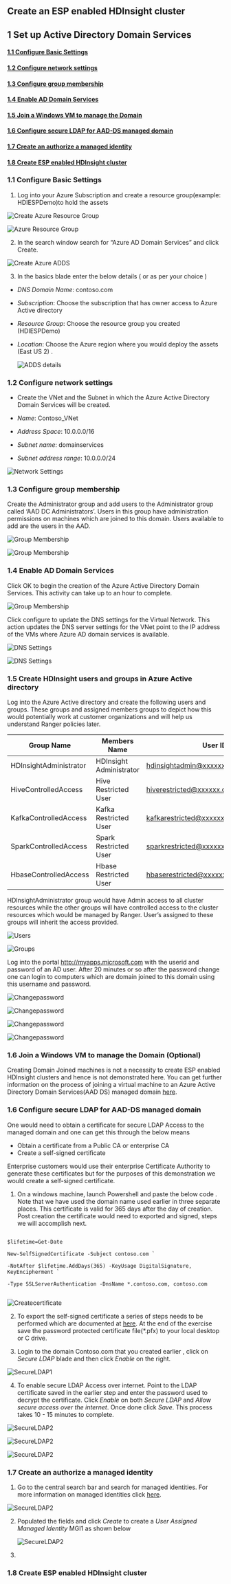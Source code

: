 ## Create an ESP enabled HDInsight cluster

## 1 Set up Active Directory Domain Services 

#### [1.1 Configure Basic Settings](#11-configure-basic-settings)
#### [1.2 Configure network settings](#12-configure-network-settings-1)
#### [1.3 Configure group membership](#13-configure-group-membership)
#### [1.4 Enable AD Domain Services](#14-enable-ad-domain-services)
#### [1.5 Join a Windows VM to manage the Domain](#15-join-a-windows-vm-to-manage-the-domain-optional) 
#### [1.6 Configure secure LDAP for AAD-DS managed domain](#16-configure-secure-ldap-for-aad-ds-managed-domain) 
#### [1.7 Create an authorize a managed identity](#17-create-an-authorize-a-managed-identity) 
#### [1.8 Create ESP enabled HDInsight cluster](#18-create-esp-enabled-hdinsight-cluster) 
 


### 1.1 Configure Basic Settings
1. Log into your Azure Subscription and create a resource group(example: HDIESPDemo)to hold the assets

![Create Azure Resource Group](https://github.com/arnabganguly/HDInsightESPLab/blob/master/images/Picture0.png)





![Azure Resource Group](https://github.com/arnabganguly/HDInsightESPLab/blob/master/images/Picture2.png)



2. In the search window search for “Azure AD Domain Services” and click Create.  

![Create Azure ADDS](https://github.com/arnabganguly/HDInsightESPLab/blob/master/images/Picture3.png)




 3. In the basics blade enter the below details ( or as per your choice )
 - *DNS Domain Name*: contoso.com
 - *Subscription*: Choose the subscription that has   owner access to Azure Active directory
 - *Resource Group*: Choose the resource group you created (HDIESPDemo)
 - *Location*: Choose the Azure region where you would deploy the assets (East US 2) . 
   
     
     ![ADDS details](https://github.com/arnabganguly/HDInsightESPLab/blob/master/images/Picture4.png)

### 1.2 Configure network settings
 - Create the VNet and the Subnet in which the Azure Active Directory Domain Services will be created.  
 - *Name*: Contoso_VNet 

 - *Address Space*: 10.0.0.0/16
 - *Subnet name*: domainservices
 - *Subnet address range*: 10.0.0.0/24

  
  ![Network Settings](https://github.com/arnabganguly/HDInsightESPLab/blob/master/images/Picture5.png)
 
### 1.3 Configure group membership
Create the Administrator group and add users to the Administrator group called ‘AAD DC Administrators’. Users in this group have administration permissions on machines which are joined to this domain.  Users available to add are the users in the AAD.

![Group Membership](https://github.com/arnabganguly/HDInsightESPLab/blob/master/images/Picture6.png)
  
  ![Group Membership](https://github.com/arnabganguly/HDInsightESPLab/blob/master/images/Picture7.png)
 
### 1.4 Enable AD Domain Services

Click OK to begin the creation of the Azure Active Directory Domain Services. This activity can take up to an hour to complete.
  
  ![Group Membership](https://github.com/arnabganguly/HDInsightESPLab/blob/master/images/Picture8.png)
  
Click configure to update the DNS settings for the Virtual Network. This action updates the DNS server settings for the VNet  point to the IP address of the VMs where Azure AD domain services is available.

![DNS Settings](https://github.com/arnabganguly/HDInsightESPLab/blob/master/images/Picture9.png)

![DNS Settings](https://github.com/arnabganguly/HDInsightESPLab/blob/master/images/Picture10.png)   

### 1.5 Create HDInsight users and groups in Azure Active directory
Log into the Azure Active directory and create the following users and groups. These  groups and assigned members groups to depict how this would potentially work at customer organizations and will help us understand Ranger policies later.


| Group Name             | Members Name            | User ID                                |
|------------------------|-------------------------|----------------------------------------|
| HDInsightAdministrator | HDInsight Administrator | hdinsightadmin@xxxxxx.onmicrosoft.com  |
| HiveControlledAccess   | Hive Restricted User    | hiverestricted@xxxxxx.onmicrosoft.com  |
| KafkaControlledAccess  | Kafka Restricted User   | kafkarestricted@xxxxxx.onmicrosoft.com |
| SparkControlledAccess  | Spark Restricted User   | sparkrestricted@xxxxxx.onmicrosoft.com |
| HbaseControlledAccess  | Hbase Restricted User   | hbaserestricted@xxxxxx.onmicrosoft.com |
  
     
HDInsightAdministrator group would have Admin access to all cluster resources while the other groups will have controlled access to the cluster resources which would be managed by Ranger. User’s assigned to these groups will inherit the access provided.   


  ![Users](https://github.com/arnabganguly/HDInsightESPLab/blob/master/images/Picture34.png) 
      
   ![Groups](https://github.com/arnabganguly/HDInsightESPLab/blob/master/images/Picture35.png)
  
Log into the portal http://myapps.microsoft.com with the userid and password of an AD user. After 20 minutes or so after the password change one can login to computers which are domain joined to this domain using this username and password.

![Changepassword](https://github.com/arnabganguly/HDInsightESPLab/blob/master/images/Picture11_1.png)
  
  ![Changepassword](https://github.com/arnabganguly/HDInsightESPLab/blob/master/images/Picture12.png)   
      
      
![Changepassword](https://github.com/arnabganguly/HDInsightESPLab/blob/master/images/Picture13.png)    
  
  ![Changepassword](https://github.com/arnabganguly/HDInsightESPLab/blob/master/images/Picture14.png)


### 1.6 Join a Windows VM to manage the Domain (Optional)

Creating Domain Joined machines is not a necessity to create ESP enabled HDInsight clusters and hence is not demonstrated here. You can get further information on the process of joining a virtual machine to an Azure Active Directory Domain Services(AAD DS) managed domain [here](https://docs.microsoft.com/en-us/azure/active-directory-domain-services/active-directory-ds-admin-guide-join-windows-vm-portal).
 
### 1.6 Configure secure LDAP for AAD-DS managed domain



One would need to obtain a certificate for secure LDAP Access to the managed domain and one can get this through the below means

 - Obtain a certificate from a Public CA or enterprise CA
 - Create a self-signed certificate

Enterprise customers would use their enterprise Certificate Authority to generate these certificates but for the purposes of this demonstration we would create a self-signed certificate.

1. On a windows machine, launch Powershell and paste the below code . Note that we have used the domain name used earlier in three separate places. This certificate is valid for 365 days after the day of creation. Post creation the certificate would need to exported and signed, steps we will accomplish next. 


   
````

$lifetime=Get-Date

New-SelfSignedCertificate -Subject contoso.com `

-NotAfter $lifetime.AddDays(365) -KeyUsage DigitalSignature, KeyEncipherment `

-Type SSLServerAuthentication -DnsName *.contoso.com, contoso.com
   
````
  
  ![Createcertificate](https://github.com/arnabganguly/HDInsightESPLab/blob/master/images/Picture15.png)
   
   2. To export the self-signed certificate a series of steps needs to be performed which are  documented at [here](https://docs.microsoft.com/en-us/azure/active-directory-domain-services/active-directory-ds-admin-guide-configure-secure-ldap-export-pfx). At the end of the exercise save the password protected certificate file(*.pfx) to your local desktop or C drive.
   
   3. Login to the domain Contoso.com that you created earlier , click on *Secure LDAP* blade and then click *Enable* on the right. 
   
 
   ![SecureLDAP1](https://github.com/arnabganguly/HDInsightESPLab/blob/master/images/Picture16.png)   
  
  4.  To enable secure LDAP Access over internet. Point to the LDAP certificate saved in the earlier step and enter the password used to decrypt the certificate. Click *Enable* on both *Secure LDAP* and *Allow secure access over the internet*. Once done click *Save*. This process takes 10 - 15 minutes to complete.  

![SecureLDAP2](https://github.com/arnabganguly/HDInsightESPLab/blob/master/images/Picture17.png)
     
![SecureLDAP2](https://github.com/arnabganguly/HDInsightESPLab/blob/master/images/Picture18.png)
      
  ![SecureLDAP2](https://github.com/arnabganguly/HDInsightESPLab/blob/master/images/Picture19.png)      
    
 
### 1.7 Create an authorize a managed identity
1. Go to the central search bar and search for managed identities. For more information on managed identities click [here](https://docs.microsoft.com/en-us/azure/active-directory/managed-identities-azure-resources/overview).   

![SecureLDAP2](https://github.com/arnabganguly/HDInsightESPLab/blob/master/images/Picture20.png)
  
 2. Populated the fields and click *Create* to create a *User Assigned Managed Identity* MGI1  as shown below
    
    ![SecureLDAP2](https://github.com/arnabganguly/HDInsightESPLab/blob/master/images/Picture21.png)
  
  3. 
### 1.8 Create ESP enabled HDInsight cluster

<!--stackedit_data:
eyJoaXN0b3J5IjpbMjAzNzQwODkyOCwtMTcwNzAxODk2LC0xMD
c2MjY3OTksNDI3MDI1MDk0LC00MDg3Mjk3MTcsMTU5ODAwNDYx
Nyw3MDgyMDQwNzYsLTEwNDA0MDg2NDYsLTE1OTgzNDM0MzEsMT
QwOTkwMjgwMCwxNTY2MTk1OTQsMTkyMTUzNTQ0MywtMTA2MzM4
NzQ4MCwxMDY1NTYwNzU5LC0xNzk0MDEzOTAzLDE3NTE2MzIzNT
UsLTg0MTYyMDU4MSwxOTUyOTQ0OTYzLDU4NzUxNDMzXX0=
-->